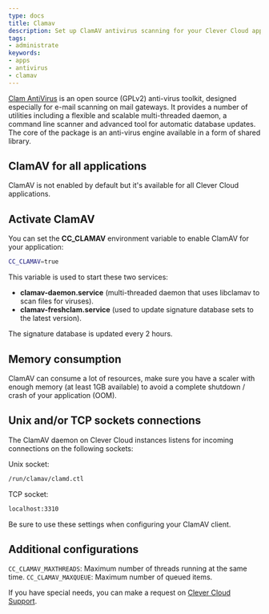 ```yaml
---
type: docs
title: Clamav
description: Set up ClamAV antivirus scanning for your Clever Cloud applications to enhance security and protect against malware threats
tags:
- administrate
keywords:
- apps
- antivirus
- clamav
---
```


[Clam AntiVirus](https://www.clamav.net/) is an open source (GPLv2) anti-virus toolkit, designed especially for e-mail scanning on mail gateways. It provides a number of utilities including a flexible and scalable multi-threaded daemon, a command line scanner and advanced tool for automatic database updates. The core of the package is an anti-virus engine available in a form of shared library.

## ClamAV for all applications

ClamAV is not enabled by default but it's available for all Clever Cloud applications.

## Activate ClamAV

You can set the **CC_CLAMAV** environment variable to enable ClamAV for your application:

```bash
CC_CLAMAV=true
```

This variable is used to start these two services:

* **clamav-daemon.service** (multi-threaded daemon that uses libclamav to scan files for viruses).
* **clamav-freshclam.service** (used to update signature database sets to the latest version).

The signature database is updated every 2 hours.

## Memory consumption

ClamAV can consume a lot of resources, make sure you have a scaler with enough memory (at least 1GB available) to avoid a complete shutdown / crash of your application (OOM).

## Unix and/or TCP sockets connections

The ClamAV daemon on Clever Cloud instances listens for incoming connections on the following sockets:

Unix socket:

```bash
/run/clamav/clamd.ctl
```

TCP socket:

```bash
localhost:3310
```

Be sure to use these settings when configuring your ClamAV client.

## Additional configurations

`CC_CLAMAV_MAXTHREADS`: Maximum number of threads running at the same time.
`CC_CLAMAV_MAXQUEUE`: Maximum number of queued items.

If you have special needs, you can make a request on [Clever Cloud Support](https://console.clever-cloud.com/ticket-center-choice).
